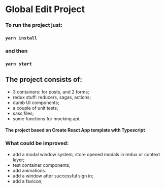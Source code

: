 # Global Edit Project

### To run the project just:
### `yarn install`
### and then
### `yarn start`

## The project consists of:
- 3 containers: for posts, and 2 forms;
- redux stuff: reducers, sagas, actions;  
- dumb UI components;
- a couple of unit tests;
- sass files;
- some functions for mocking api.

#### The project based on Create React App template with Typescript

### What could be improved:
- add a modal window system, store opened modals in redux or context layer;
- test container components;
- add animations.
- add a window after successful sign in;
- add a favicon;
